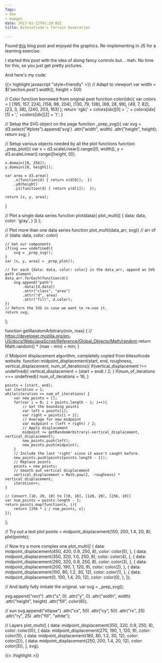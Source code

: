 ```yaml
---
Tags:
- dev
- mapgen
date: 2017-01-22T01:29:05Z
title: Bitesofcode's Terrain Generation

---
```


<script src="https://cdnjs.cloudflare.com/ajax/libs/d3/4.4.1/d3.min.js" integrity="sha256-4mL8TQfOJSbg0f42dQw5cKLl2ngQXUSXqfQnvK11M44=" crossorigin="anonymous"></script>
<script src="https://cdnjs.cloudflare.com/ajax/libs/jquery/3.1.1/jquery.min.js" integrity="sha256-hVVnYaiADRTO2PzUGmuLJr8BLUSjGIZsDYGmIJLv2b8=" crossorigin="anonymous"></script>

Found [this](https://bitesofcode.wordpress.com/2016/12/23/landscape-generation-using-midpoint-displacement/) blog post and enjoyed the graphics. Re-implementing in JS for a learning exercise.

I started this post with the idea of doing fancy controls but... meh. No time for this, so you just get pretty pictures.

<div id="plots">
</div>

<script src="/js/bitesofcode.js"></script>

And here's my code:

{{< highlight javascript "style=friendly" >}}
// Adapt to viewport
var width = $('section.post').width(),
	height = 500

// Color function borrowed from original post
function color(idx){
	var colors = [
		[195, 157, 224],
		[158, 98, 204],
		[130, 79, 138],
		[68, 28, 99],
		[49, 7, 82],
		[23, 3, 38],
		[240, 203, 163]
	];
	return 'rgb(' + colors[idx][0] + ',' + colors[idx][1] + ',' +colors[idx][2] + ')';
}

// Setup the SVG object on the page
function _prep_svg(){
	var svg = d3.select("#plots").append('svg')
		.attr("width", width)
		.attr("height", height);
	return svg;
}

// Setup various objects needed by all the plot functions
function _prep_plot(){
	var x = d3.scaleLinear().range([0, width]),
		y = d3.scaleLinear().range([height, 0]);

	x.domain([0, 256]);
	y.domain([0, height]);

	var area = d3.area()
		.x(function(d) { return x(d[0]);  })
		.y0(height)
		.y1(function(d) { return y(d[1]);  });

	return [x, y, area];
}

// Plot a single data series
function plot(data){
	plot_multi([
		{
			data: data,
			color: 'gray',
		}
	])
};

// Plot more than one data series
function plot_multi(data_arr, svg){
	// arr of
	// {data: data, color: color}

	// Get our components
	if(svg === undefined){
		svg = _prep_svg();
	}
	var [x, y, area] = _prep_plot();

	// For each {data: data, color: color} in the data_arr, append an SVG path element.
	data_arr.forEach(function(d){
		svg.append("path")
			.data([d.data])
			.attr("class", "area")
			.attr("d", area)
			.attr("fill", d.color);
	})
	// Return the SVG in case we want to re-use it.
	return svg;
};

function getRandomArbitrary(min, max) {
	// https://developer.mozilla.org/en-US/docs/Web/JavaScript/Reference/Global_Objects/Math/random
	return Math.random() * (max - min) + min;
}

// Midpoint displacement algorithm, completely copied from bitesofcode website.
function midpoint_displacement(start, end, roughness, vertical_displacement, num_of_iterations){
	if(vertical_displacement !== undefined){
		vertical_displacement = (start + end) / 2;
	}
	if(num_of_iterations === undefined){
		num_of_iterations = 16;
	}

	points = [start, end];
	var iteration = 1;
	while(iteration <= num_of_iterations) {
		var new_points = [];
		for(var i = 0; i < points.length - 1; i++){
			// Get the bounding points
			var left = points[i];
			var right = points[i + 1];
			// Average for new midpoint
			var midpoint = (left + right) / 2;
			// Apply displacement
			midpoint += getRandomArbitrary(-vertical_displacement, vertical_displacement);
			new_points.push(left);
			new_points.push(midpoint);
		}
		// Include the last 'right' since it wasn't caught before.
		new_points.push(points[points.length - 1]);
		// Replace points
		points = new_points;
		// Smooth out vertical displacement
		vertical_displacement = Math.pow(2, -roughness) * vertical_displacement;
		iteration++;
	}

	// Convert [10, 20, 10] to [[0, 10], [128, 20], [256, 10]]
	var num_points = points.length - 1;
	return points.map(function(x, i){
		return [256 * i / num_points, x];
	});
};

// Try out a test plot
points = midpoint_displacement(150, 200, 1.4, 20, 8);
plot(points);

// Now try a more complex one
plot_multi([
	{
		data: midpoint_displacement(450, 420, 0.9, 250, 8),
		color: color(5),
	},
	{
		data: midpoint_displacement(350, 320, 1.0, 250, 8),
		color: color(4),
	},
	{
		data: midpoint_displacement(260, 320, 0.9, 250, 8),
		color: color(3),
	},
	{
		data: midpoint_displacement(200, 190, 1, 120, 9),
		color: color(2),
	},
	{
		data: midpoint_displacement(100, 80, 1.2, 30, 12),
		color: color(1),
	},
	{
		data: midpoint_displacement(0, 100, 1.4, 20, 12),
		color: color(0),
	},
]);

// And lastly fully imitate the original.
var svg = _prep_svg();

svg.append("rect")
	.attr("x", 0)
	.attr("y", 0)
	.attr("width", width)
	.attr("height", height)
	.attr("fill", color(6));

// sun
svg.append("ellipse")
	.attr("cx", 50)
	.attr("cy", 50)
	.attr("rx", 25)
	.attr("ry", 25)
	.attr("fill", "white");

// Layers
plot_multi([
	{ data: midpoint_displacement(350, 320, 0.9, 250, 8),    color: color(0)},
	{ data: midpoint_displacement(270, 190, 1, 120, 9),      color: color(1)},
	{ data: midpoint_displacement(180, 80, 1.2, 30, 12),     color: color(2)},
	{ data: midpoint_displacement(250, 200, 1.4, 20, 12),    color: color(3)},
], svg);

{{< /highlight >}}
